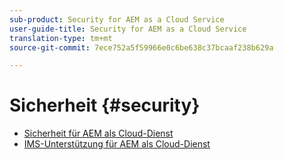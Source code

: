 ```yaml
---
sub-product: Security for AEM as a Cloud Service
user-guide-title: Security for AEM as a Cloud Service
translation-type: tm+mt
source-git-commit: 7ece752a5f59966e0c6be638c37bcaaf238b629a

---
```



# Sicherheit {#security}

+ [Sicherheit für AEM als Cloud-Dienst](/help/security/home.md)
+ [IMS-Unterstützung für AEM als Cloud-Dienst](ims-support.md)
